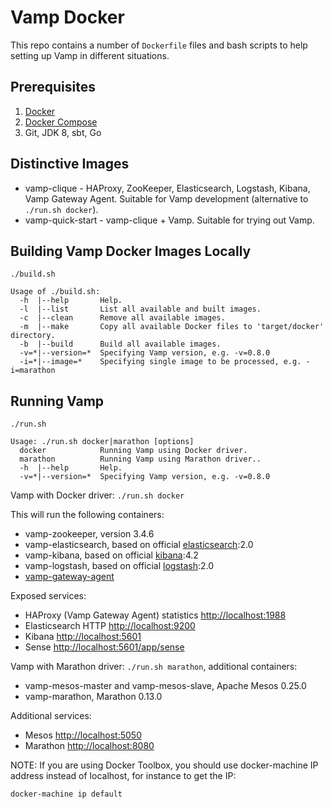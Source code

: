 # Vamp Docker

This repo contains a number of `Dockerfile` files and bash scripts to help setting up Vamp in different situations. 

## Prerequisites

1. [Docker](https://docs.docker.com/)
2. [Docker Compose](https://docs.docker.com/compose/)
3. Git, JDK 8, sbt, Go

## Distinctive Images

- vamp-clique - HAProxy, ZooKeeper, Elasticsearch, Logstash, Kibana, Vamp Gateway Agent. Suitable for Vamp development (alternative to `./run.sh docker`).
- vamp-quick-start - vamp-clique + Vamp. Suitable for trying out Vamp.
 
## Building Vamp Docker Images Locally

```
./build.sh

Usage of ./build.sh:
  -h  |--help       Help.
  -l  |--list       List all available and built images.
  -c  |--clean      Remove all available images.
  -m  |--make       Copy all available Docker files to 'target/docker' directory.
  -b  |--build      Build all available images.
  -v=*|--version=*  Specifying Vamp version, e.g. -v=0.8.0
  -i=*|--image=*    Specifying single image to be processed, e.g. -i=marathon
```

## Running Vamp

```
./run.sh

Usage: ./run.sh docker|marathon [options] 
  docker            Running Vamp using Docker driver.
  marathon          Running Vamp using Marathon driver..
  -h  |--help       Help.
  -v=*|--version=*  Specifying Vamp version, e.g. -v=0.8.0

```

Vamp with Docker driver: `./run.sh docker`

This will run the following containers:

- vamp-zookeeper, version 3.4.6
- vamp-elasticsearch, based on official [elasticsearch](https://hub.docker.com/_/elasticsearch):2.0
- vamp-kibana, based on official [kibana](https://hub.docker.com/_/kibana):4.2
- vamp-logstash, based on official [logstash](https://hub.docker.com/_/logstash):2.0
- [vamp-gateway-agent](https://github.com/magneticio/vamp-gateway-agent)

Exposed services:

- HAProxy (Vamp Gateway Agent) statistics [http://localhost:1988](http://localhost:1988)
- Elasticsearch HTTP [http://localhost:9200](http://localhost:9200)
- Kibana [http://localhost:5601](http://localhost:5601)
- Sense [http://localhost:5601/app/sense](http://localhost:5601/app/sense)

Vamp with Marathon driver: `./run.sh marathon`, additional containers:

- vamp-mesos-master and vamp-mesos-slave, Apache Mesos 0.25.0
- vamp-marathon, Marathon 0.13.0

Additional services:

- Mesos [http://localhost:5050](http://localhost:5050)
- Marathon [http://localhost:8080](http://localhost:8080)

NOTE: If you are using Docker Toolbox, you should use docker-machine IP address instead of localhost, for instance to get the IP:
```
docker-machine ip default
```
